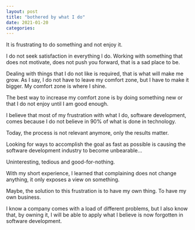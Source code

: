 ```yaml
---
layout: post
title: "bothered by what I do"
date: 2021-01-20
categories:
---
```


It is frustrating to do something and not enjoy it.

I do not seek satisfaction in everything I do. Working with something that does not motivate, does not push you forward, that is a sad place to be.

Dealing with things that I do not like is required, that is what will make me grow. As I say, I do not have to leave my comfort zone, but I have to make it bigger. My comfort zone is where I shine.

The best way to increase my comfort zone is by doing something new or that I do not enjoy until I am good enough.

I believe that most of my frustration with what I do, software development, comes because I do not believe in 90% of what is done in technology.

Today, the process is not relevant anymore, only the results matter.

Looking for ways to accomplish the goal as fast as possible is causing the software development industry to become unbearable... 

Uninteresting, tedious and good-for-nothing.

With my short experience, I learned that complaining does not change anything, it only exposes a view on something.

 Maybe, the solution to this frustration is to have my own thing. To have my own business.

I know a company comes with a load of different problems, but I also know that, by owning it, I will be able to apply what I believe is now forgotten in software development.
